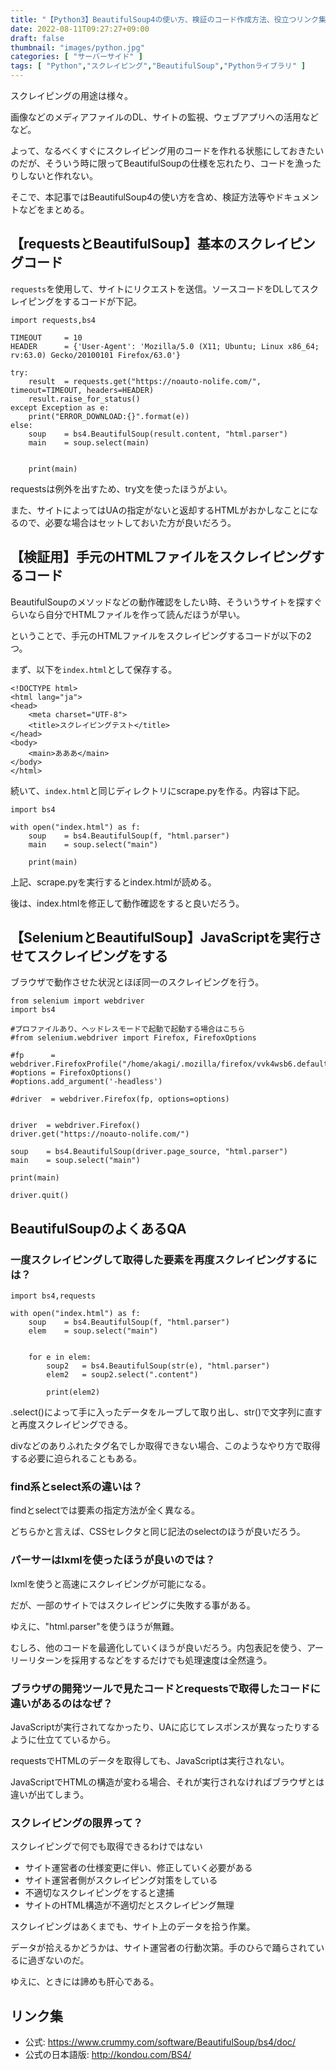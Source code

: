 ```yaml
---
title: "【Python3】BeautifulSoup4の使い方、検証のコード作成方法、役立つリンク集のまとめ【保存版】"
date: 2022-08-11T09:27:27+09:00
draft: false
thumbnail: "images/python.jpg"
categories: [ "サーバーサイド" ]
tags: [ "Python","スクレイピング","BeautifulSoup","Pythonライブラリ" ]
---
```


スクレイピングの用途は様々。

画像などのメディアファイルのDL、サイトの監視、ウェブアプリへの活用などなど。

よって、なるべくすぐにスクレイピング用のコードを作れる状態にしておきたいのだが、そういう時に限ってBeautifulSoupの仕様を忘れたり、コードを漁ったりしないと作れない。

そこで、本記事ではBeautifulSoup4の使い方を含め、検証方法等やドキュメントなどをまとめる。


## 【requestsとBeautifulSoup】基本のスクレイピングコード

`requests`を使用して、サイトにリクエストを送信。ソースコードをDLしてスクレイピングをするコードが下記。

    import requests,bs4
    
    TIMEOUT     = 10
    HEADER      = {'User-Agent': 'Mozilla/5.0 (X11; Ubuntu; Linux x86_64; rv:63.0) Gecko/20100101 Firefox/63.0'}
    
    try:
        result  = requests.get("https://noauto-nolife.com/", timeout=TIMEOUT, headers=HEADER)
        result.raise_for_status()
    except Exception as e:
        print("ERROR_DOWNLOAD:{}".format(e))
    else:
        soup    = bs4.BeautifulSoup(result.content, "html.parser")
        main    = soup.select(main)
    
    
        print(main)
    

requestsは例外を出すため、try文を使ったほうがよい。

また、サイトによってはUAの指定がないと返却するHTMLがおかしなことになるので、必要な場合はセットしておいた方が良いだろう。


## 【検証用】手元のHTMLファイルをスクレイピングするコード

BeautifulSoupのメソッドなどの動作確認をしたい時、そういうサイトを探すぐらいなら自分でHTMLファイルを作って読んだほうが早い。

ということで、手元のHTMLファイルをスクレイピングするコードが以下の2つ。

まず、以下を`index.html`として保存する。


    <!DOCTYPE html>
    <html lang="ja">
    <head>
        <meta charset="UTF-8">
        <title>スクレイピングテスト</title>
    </head>
    <body>
        <main>あああ</main>
    </body>
    </html>


続いて、`index.html`と同じディレクトリにscrape.pyを作る。内容は下記。

    import bs4
    
    with open("index.html") as f:
        soup    = bs4.BeautifulSoup(f, "html.parser")
        main    = soup.select("main")
    
        print(main)
    
上記、scrape.pyを実行するとindex.htmlが読める。

後は、index.htmlを修正して動作確認をすると良いだろう。



## 【SeleniumとBeautifulSoup】JavaScriptを実行させてスクレイピングをする

ブラウザで動作させた状況とほぼ同一のスクレイピングを行う。

    from selenium import webdriver
    import bs4
    
    #プロファイルあり、ヘッドレスモードで起動で起動する場合はこちら
    #from selenium.webdriver import Firefox, FirefoxOptions
    
    #fp      = webdriver.FirefoxProfile("/home/akagi/.mozilla/firefox/vvk4wsb6.default")
    #options = FirefoxOptions()
    #options.add_argument('-headless')
    
    #driver  = webdriver.Firefox(fp, options=options)
    
    
    driver  = webdriver.Firefox()
    driver.get("https://noauto-nolife.com/")
    
    soup    = bs4.BeautifulSoup(driver.page_source, "html.parser")
    main    = soup.select("main")
    
    print(main)
    
    driver.quit()


## BeautifulSoupのよくあるQA

### 一度スクレイピングして取得した要素を再度スクレイピングするには？

    import bs4,requests
    
    with open("index.html") as f:
        soup    = bs4.BeautifulSoup(f, "html.parser")
        elem    = soup.select("main")
    
    
        for e in elem:
            soup2   = bs4.BeautifulSoup(str(e), "html.parser")
            elem2   = soup2.select(".content")
    
            print(elem2)
    

.select()によって手に入ったデータをループして取り出し、str()で文字列に直すと再度スクレイピングできる。

divなどのありふれたタグ名でしか取得できない場合、このようなやり方で取得する必要に迫られることもある。



### find系とselect系の違いは？

findとselectでは要素の指定方法が全く異なる。

どちらかと言えば、CSSセレクタと同じ記法のselectのほうが良いだろう。


### パーサーはlxmlを使ったほうが良いのでは？

lxmlを使うと高速にスクレイピングが可能になる。

だが、一部のサイトではスクレイピングに失敗する事がある。

ゆえに、"html.parser"を使うほうが無難。

むしろ、他のコードを最適化していくほうが良いだろう。内包表記を使う、アーリーリターンを採用するなどをするだけでも処理速度は全然違う。

### ブラウザの開発ツールで見たコードとrequestsで取得したコードに違いがあるのはなぜ？

JavaScriptが実行されてなかったり、UAに応じてレスポンスが異なったりするように仕立てているから。

requestsでHTMLのデータを取得しても、JavaScriptは実行されない。

JavaScriptでHTMLの構造が変わる場合、それが実行されなければブラウザとは違いが出てしまう。

### スクレイピングの限界って？

スクレイピングで何でも取得できるわけではない

- サイト運営者の仕様変更に伴い、修正していく必要がある
- サイト運営者側がスクレイピング対策をしている
- 不適切なスクレイピングをすると逮捕
- サイトのHTML構造が不適切だとスクレイピング無理

スクレイピングはあくまでも、サイト上のデータを拾う作業。

データが拾えるかどうかは、サイト運営者の行動次第。手のひらで踊らされているに過ぎないのだ。

ゆえに、ときには諦めも肝心である。


## リンク集

- 公式: https://www.crummy.com/software/BeautifulSoup/bs4/doc/
- 公式の日本語版: http://kondou.com/BS4/


